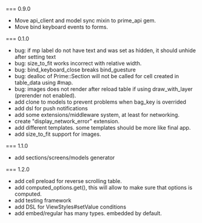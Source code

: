 === 0.9.0
* Move api_client and model sync mixin to prime_api gem.
* Move bind keyboard events to forms.

=== 0.1.0
* bug: if mp label do not have text and was set as hidden, it should unhide after setting text
* bug: size_to_fit works incorrect with relative width.
* bug: bind_keyboard_close breaks bind_guesture
* bug: dealloc of Prime::Section will not be called for cell created in table_data using #map.
* bug: images does not render after reload table if using draw_with_layer (prerender not enabled).
* add clone to models to prevent problems when bag_key is overrided
* add dsl for push notifications
* add some extensions/middleware system, at least for networking.
* create "display_network_error" extension.
* add different templates. some templates should be more like final app.
* add size_to_fit support for images.

=== 1.1.0
* add sections/screens/models generator

=== 1.2.0
* add cell preload for reverse scrolling table.
* add computed_options.get(), this will allow to make sure that options is computed.
* add testing framework
* add DSL for ViewStyles#setValue conditions
* add embed/regular has many types. embedded by default.